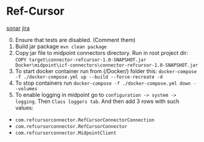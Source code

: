 # Ref-Cursor

[sonar](https://sonarcloud.io/project/overview?id=ref-cursor)
[jira](https://ref-cursor.atlassian.net/jira/projects?selectedProjectType=software)

0. Ensure that tests are disabled. (Comment them)
1. Build jar package
` mvn clean package `
2. Copy jar file to midpoint connectors directory. Run in root project dir:
` COPY target\connector-refcursor-1.0-SNAPSHOT.jar Docker\midpoint\icf-connectors\connector-refcursor-1.0-SNAPSHOT.jar `
3. To start docker container run from (/Docker/) folder this:
   `docker-compose -f ./docker-compose.yml up --build --force-recreate -d`
4. To stop containers run
   `docker-compose -f ./docker-compose.yml down --volumes`
5. To enable logging in midpoint go to `configuration -> system -> logging`. 
Then `Class loggers tab`. And then add 3 rows with such values:
- `com.refcursorconnector.RefCursorConnectorConnection`
- `com.refcursorconnector.RefCursorConnector`
- `com.refcursorconnector.MidpointClient`
